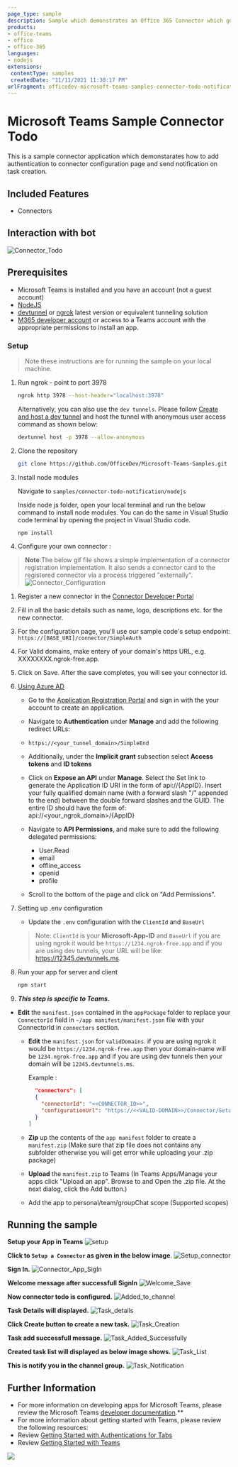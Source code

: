 ```yaml
---
page_type: sample
description: Sample which demonstrates an Office 365 Connector which generates and sends notifications for teams channel.
products:
- office-teams
- office
- office-365
languages:
- nodejs
extensions:
 contentType: samples
 createdDate: "11/11/2021 11:30:17 PM"
urlFragment: officedev-microsoft-teams-samples-connector-todo-notification-nodejs
---
```


# Microsoft Teams Sample Connector Todo

This is a sample connector application which demonstarates how to add authentication to connector configuration page and send notification on task creation.

## Included Features
* Connectors

## Interaction with bot
![Connector_Todo](Images/Connector_Todo_Nodejs.gif) 

## Prerequisites
- Microsoft Teams is installed and you have an account (not a guest account)
-  [NodeJS](https://nodejs.org/en/)
-  [devtunnel](https://learn.microsoft.com/en-us/azure/developer/dev-tunnels/get-started?tabs=windows) or [ngrok](https://ngrok.com/download) latest version or equivalent tunneling solution
-  [M365 developer account](https://docs.microsoft.com/en-us/microsoftteams/platform/concepts/build-and-test/prepare-your-o365-tenant) or access to a Teams account with the 
   appropriate permissions to install an app.

### Setup 
> Note these instructions are for running the sample on your local machine.

1. Run ngrok - point to port 3978

   ```bash
   ngrok http 3978 --host-header="localhost:3978"
   ```  

   Alternatively, you can also use the `dev tunnels`. Please follow [Create and host a dev tunnel](https://learn.microsoft.com/en-us/azure/developer/dev-tunnels/get-started?tabs=windows) and host the tunnel with anonymous user access command as shown below:

   ```bash
   devtunnel host -p 3978 --allow-anonymous
   ```

2. Clone the repository

    ```bash
    git clone https://github.com/OfficeDev/Microsoft-Teams-Samples.git
    ```
    
3. Install node modules

   Navigate to `samples/connector-todo-notification/nodejs`
   
   Inside node js folder, open your local terminal and run the below command to install node modules. You can do the same in Visual Studio code terminal by opening the project in Visual Studio code.

    ```bash
    npm install
    ```
   
4. Configure your own connector : 
  >**Note**:The below gif file shows a simple implementation of a connector registration implementation. It also sends a connector card to the registered       connector via a process triggered "externally". 
  ![Connector_Configuration](Images/Connector_Setup/Connecter_Todo_Setup.gif)
   1. Register a new connector in the [Connector Developer Portal](https://aka.ms/connectorsdashboard)
   1. Fill in all the basic details such as name, logo, descriptions etc. for the new connector.
   1. For the configuration page, you'll use our sample code's setup endpoint: `https://[BASE_URI]/connector/SimpleAuth`
   1. For Valid domains, make entery of your domain's https URL, e.g. XXXXXXXX.ngrok-free.app.
   1. Click on Save. After the save completes, you will see your connector id.

5. [Using Azure AD](#using-azure-ad)

   - Go to the [Application Registration Portal](https://aka.ms/appregistrations) and sign in with the your account to create an application.
   - Navigate to **Authentication** under **Manage** and add the following redirect URLs:

    - `https://<your_tunnel_domain>/SimpleEnd`

   - Additionally, under the **Implicit grant** subsection select **Access tokens** and **ID tokens**

   - Click on **Expose an API** under **Manage**. Select the Set link to generate the Application ID URI in the form of api://{AppID}. Insert your fully qualified domain name (with a forward slash "/" appended to the end) between the double forward slashes and the GUID. The entire ID should have the form of: api://<your_ngrok_domain>/{AppID}

   - Navigate to **API Permissions**, and make sure to add the following delegated permissions:
     - User.Read
     - email
     - offline_access
     - openid
     - profile
   - Scroll to the bottom of the page and click on "Add Permissions".

6. Setting up .env configuration 
   - Update the `.env` configuration with the `ClientId` and `BaseUrl`

   > Note: `ClientId` is your **Microsoft-App-ID** and `BaseUrl` if you are using ngrok it would be `https://1234.ngrok-free.app` and if you are using dev tunnels, your URL will be like: https://12345.devtunnels.ms.

7. Run your app for server and client

    ```bash
    npm start
    ```

8. __*This step is specific to Teams.*__
 - **Edit** the `manifest.json` contained in the  `appPackage` folder to replace your `ConnectorId` field in `~/app manifest/manifest.json` file with      your ConnectorId in `connectors` section.
    - **Edit** the `manifest.json` for `validDomains`. if you are using ngrok it would be `https://1234.ngrok-free.app` then your domain-name will be `1234.ngrok-free.app` and if you are using dev tunnels then your domain will be `12345.devtunnels.ms`.
 
        Example :

        ```json
          "connectors": [
          {
            "connectorId": "<<CONNECTOR_ID>>",
            "configurationUrl": "https://<<VALID-DOMAIN>>/Connector/Setup"
          }
        ]
        ```
    
    - **Zip** up the contents of the `app manifest` folder to create a `manifest.zip` (Make sure that zip file does not contains any subfolder otherwise you will get error while uploading your .zip package)
    - **Upload** the `manifest.zip` to Teams (In Teams Apps/Manage your apps click "Upload an app". Browse to and Open the .zip file. At the next dialog, click the Add button.)
    - Add the app to personal/team/groupChat scope (Supported scopes)

## Running the sample

**Setup your App in Teams**
![setup](Images/1.Setup.png)

**Click to `Setup a Connector` as given in the below image**. 
![Setup_connector](Images/2.Setup_connector.png)

**Sign In.**
![Connector_App_SigIn](Images/3.Connector_App_SigIn.png)

**Welcome message after successfull SignIn**
![Welcome_Save](Images/4.Welcome_Save.png)

**Now connector todo is configured.**
![Added_to_channel](Images/5.Added_to_channel.png)

**Task Details will displayed.**
![Task_details](Images/6.Task_details.png)

**Click Create button to create a new task.** 
![Task_Creation](Images/7.Task_Creation.png)

**Task add successfull message.**
![Task_Added_Successfully](Images/8.Task_Added_Successfully.png)

**Created task list will displayed as below image shows.** 
![Task_List](Images/9.Task_List.png)

**This is notify you in the channel group.**
![Task_Notification](Images/10.Task_Notification.png)


## Further Information
- For more information on developing apps for Microsoft Teams, please review the Microsoft Teams [developer documentation](https://docs.microsoft.com/microsoftteams/platform/overview).**
- For more information about getting started with Teams, please review the following resources:
- Review [Getting Started with Authentications for Tabs](https://docs.microsoft.com/en-us/microsoftteams/platform/tabs/how-to/authentication/auth-tab-aad)
- Review [Getting Started with Teams](https://msdn.microsoft.com/en-us/microsoft-teams/setup)





<img src="https://pnptelemetry.azurewebsites.net/microsoft-teams-samples/samples/connector-todo-notification-nodejs" />